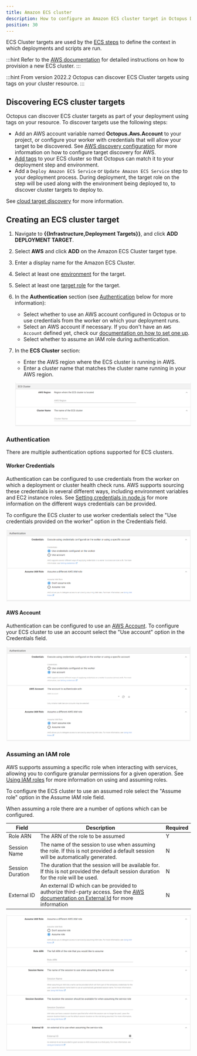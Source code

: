```yaml
---
title: Amazon ECS cluster
description: How to configure an Amazon ECS cluster target in Octopus Deploy
position: 30
---
```


ECS Cluster targets are used by the [ECS steps](/docs/deployments/aws/index.md) to define the context in which deployments and scripts are run.

:::hint
Refer to the [AWS documentation](https://docs.aws.amazon.com/AmazonECS/latest/developerguide/create_cluster.html) for detailed instructions on how to provision a new ECS cluster.
:::

:::hint
From version 2022.2 Octopus can discover ECS Cluster targets using tags on your cluster resource.
:::

## Discovering ECS cluster targets

Octopus can discover ECS cluster targets as part of your deployment using tags on your resource. To discover targets use the following steps:

- Add an AWS account variable named **Octopus.Aws.Account** to your project, or configure your worker with credentials that will allow your target to be discovered. See [AWS discovery configuration](/docs/infrastructure/deployment-targets/cloud-target-discovery/index.md#aws) for more information on how to configure target discovery for AWS.
- [Add tags](/docs/infrastructure/deployment-targets/cloud-target-discovery/index.md#tag-cloud-resources) to your ECS cluster so that Octopus can match it to your deployment step and environment.
- Add a `Deploy Amazon ECS Service` or `Update Amazon ECS Service` step to your deployment process. During deployment, the target role on the step will be used along with the environment being deployed to, to discover cluster targets to deploy to.

See [cloud target discovery](/docs/infrastructure/deployment-targets/cloud-target-discovery/index.md) for more information.

## Creating an ECS cluster target

1. Navigate to **{{Infrastructure,Deployment Targets}}**, and click **ADD DEPLOYMENT TARGET**.
2. Select **AWS** and click **ADD** on the Amazon ECS Cluster target type.
3. Enter a display name for the Amazon ECS Cluster.
4. Select at least one [environment](/docs/infrastructure/environments/index.md) for the target.
5. Select at least one [target role](/docs/infrastructure/deployment-targets/index.md#target-roles) for the target.
6. In the **Authentication** section (see [Authentication](#authentication) below for more information):
   
   - Select whether to use an AWS account configured in Octopus or to use credentials from the worker on which your deployment runs.
   - Select an AWS account if necessary. If you don't have an `AWS Account` defined yet, check our [documentation on how to set one up](/docs/infrastructure/accounts/aws/index.md).
   - Select whether to assume an IAM role during authentication.
7. In the **ECS Cluster** section:

   - Enter the AWS region where the ECS cluster is running in AWS.
   - Enter a cluster name that matches the cluster name running in your AWS region.

   ![ECS Cluster Deployment Target Settings](images/aws-ecs-target-cluster.png "width=500")

### Authentication

There are multiple authentication options supported for ECS clusters.

#### Worker Credentials

Authentication can be configured to use credentials from the worker on which a deployment or cluster health check runs. AWS supports sourcing these credentials in several different ways, including environment variables and EC2 instance roles. See [Setting credentials in node.js](https://docs.aws.amazon.com/sdk-for-javascript/v3/developer-guide/setting-credentials-node.html) for more information on the different ways credentials can be provided.

To configure the ECS cluster to use worker credentials select the "Use credentials provided on the worker" option in the Credentials field.

![ECS Cluster Worker Credentials](images/aws-ecs-target-worker-credentials.png "width=500")

#### AWS Account

Authentication can be configured to use an [AWS Account](/docs/infrastructure/accounts/aws/index.md). To configure your ECS cluster to use an account select the "Use account" option in the Credentials field.

![ECS Cluster Account Credentials](images/aws-ecs-target-account-credentials.png "width=500")

### Assuming an IAM role

AWS supports assuming a specific role when interacting with services, allowing you to configure granular permissions for a given operation. See [Using IAM roles](https://docs.aws.amazon.com/IAM/latest/UserGuide/id_roles_use.html) for more information on using and assuming roles.

To configure the ECS cluster to use an assumed role select the "Assume role" option in the Assume IAM role field.

When assuming a role there are a number of options which can be configured.

| Field            | Description                                                                                                                                                                                                                      | Required |
| ---------------- | -------------------------------------------------------------------------------------------------------------------------------------------------------------------------------------------------------------------------------- | -------- |
| Role ARN         | The ARN of the role to be assumed                                                                                                                                                                                                | Y        |
| Session Name     | The name of the session to use when assuming the role. If this is not provided a default session will be automatically generated.                                                                                                | N        |
| Session Duration | The duration that the session will be available for. If this is not provided the default session duration for the role will be used.                                                                                             | N        |
| External ID      | An external ID which can be provided to authorize third-party access. See the [AWS documentation on External Id](https://docs.aws.amazon.com/IAM/latest/UserGuide/id_roles_create_for-user_externalid.html) for more information | N        |

![ECS Cluster Assume Role](images/aws-ecs-target-assume-role.png "width=500")
